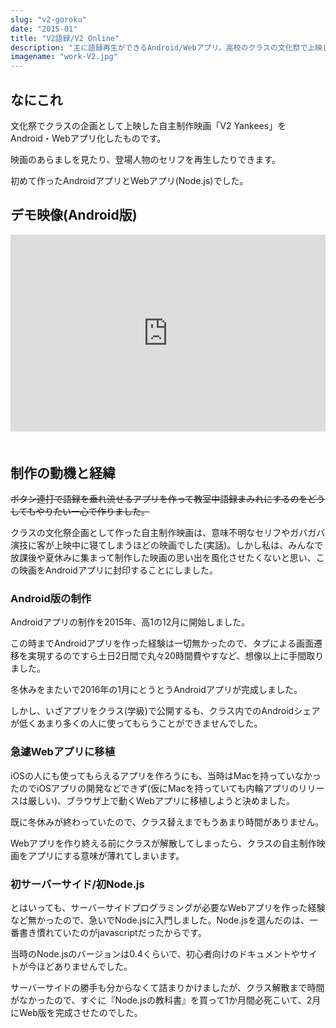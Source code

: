 ```yaml
---
slug: "v2-goroku"
date: "2015-01"
title: "V2語録/V2 Online"
description: "主に語録再生ができるAndroid/Webアプリ。高校のクラスの文化祭で上映した映画を語録という形で封印したもので、初めて作ったAndroid/Node.jsアプリ。"
imagename: "work-V2.jpg"
---
```


## なにこれ

文化祭でクラスの企画として上映した自主制作映画「V2 Yankees」をAndroid・Webアプリ化したものです。

映画のあらましを見たり、登場人物のセリフを再生したりできます。

初めて作ったAndroidアプリとWebアプリ(Node.js)でした。

## デモ映像(Android版)

<div style="position: relative; width: 100%; height: 0; padding-bottom: 62.5%; overflow: hidden; margin-bottom: 50px;" >
  <iframe src="https://www.youtube.com/embed/5hWpM3Yfd_4" frameborder="0" allow="accelerometer; autoplay; encrypted-media; gyroscope; picture-in-picture" allowfullscreen style="width: 100%; height: 100%; position: absolute; top: 0; left: 0;"></iframe>
</div>

## 制作の動機と経緯

~~ボタン連打で語録を垂れ流せるアプリを作って教室中語録まみれにするのをどうしてもやりたい一心で作りました。~~

クラスの文化祭企画として作った自主制作映画は、意味不明なセリフやガバガバ演技に客が上映中に寝てしまうほどの映画でした(実話)。しかし私は、みんなで放課後や夏休みに集まって制作した映画の思い出を風化させたくないと思い、この映画をAndroidアプリに封印することにしました。

### Android版の制作

Androidアプリの制作を2015年、高1の12月に開始しました。

この時までAndroidアプリを作った経験は一切無かったので、タブによる画面遷移を実現するのですら土日2日間で丸々20時間費やすなど、想像以上に手間取りました。

冬休みをまたいで2016年の1月にとうとうAndroidアプリが完成しました。

しかし、いざアプリをクラス(学級)で公開するも、クラス内でのAndroidシェアが低くあまり多くの人に使ってもらうことができませんでした。

### 急遽Webアプリに移植

iOSの人にも使ってもらえるアプリを作ろうにも、当時はMacを持っていなかったのでiOSアプリの開発などできず(仮にMacを持っていても内輪アプリのリリースは厳しい)、ブラウザ上で動くWebアプリに移植しようと決めました。

既に冬休みが終わっていたので、クラス替えまでもうあまり時間がありません。

Webアプリを作り終える前にクラスが解散してしまったら、クラスの自主制作映画をアプリにする意味が薄れてしまいます。

### 初サーバーサイド/初Node.js

とはいっても、サーバーサイドプログラミングが必要なWebアプリを作った経験など無かったので、急いでNode.jsに入門しました。Node.jsを選んだのは、一番書き慣れていたのがjavascriptだったからです。

当時のNode.jsのバージョンは0.4くらいで、初心者向けのドキュメントやサイトが今ほどありませんでした。

サーバーサイドの勝手も分からなくて詰まりかけましたが、クラス解散まで時間がなかったので、すぐに『Node.jsの教科書』を買って1か月間必死こいて、2月にWeb版を完成させたのでした。
